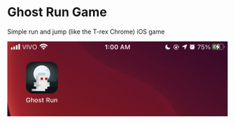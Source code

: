 # Ghost Run Game
 Simple run and jump (like the T-rex Chrome) iOS game
 
 ![Screen 1](demos/screen1.jpg)
